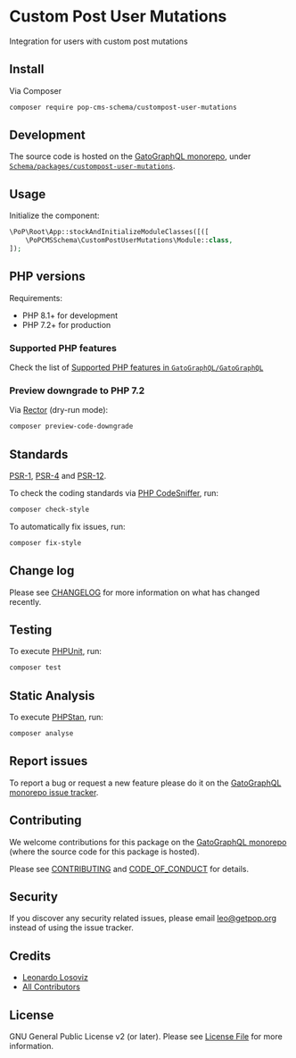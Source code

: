 # Custom Post User Mutations

<!--
[![Build Status][ico-travis]][link-travis]
[![Quality Score][ico-code-quality]][link-code-quality]
[![Software License][ico-license]](LICENSE.md)
[![Latest Version on Packagist][ico-version]][link-packagist]
[![Coverage Status][ico-scrutinizer]][link-scrutinizer]
[![Total Downloads][ico-downloads]][link-downloads]
-->

Integration for users with custom post mutations

## Install

Via Composer

``` bash
composer require pop-cms-schema/custompost-user-mutations
```

## Development

The source code is hosted on the [GatoGraphQL monorepo](https://github.com/GatoGraphQL/GatoGraphQL), under [`Schema/packages/custompost-user-mutations`](https://github.com/GatoGraphQL/GatoGraphQL/tree/master/layers/Schema/packages/custompost-user-mutations).

## Usage

Initialize the component:

``` php
\PoP\Root\App::stockAndInitializeModuleClasses([([
    \PoPCMSSchema\CustomPostUserMutations\Module::class,
]);
```

## PHP versions

Requirements:

- PHP 8.1+ for development
- PHP 7.2+ for production

### Supported PHP features

Check the list of [Supported PHP features in `GatoGraphQL/GatoGraphQL`](https://github.com/GatoGraphQL/GatoGraphQL/blob/master/docs/supported-php-features.md)

### Preview downgrade to PHP 7.2

Via [Rector](https://github.com/rectorphp/rector) (dry-run mode):

```bash
composer preview-code-downgrade
```

## Standards

[PSR-1](https://www.php-fig.org/psr/psr-1), [PSR-4](https://www.php-fig.org/psr/psr-4) and [PSR-12](https://www.php-fig.org/psr/psr-12).

To check the coding standards via [PHP CodeSniffer](https://github.com/squizlabs/PHP_CodeSniffer), run:

``` bash
composer check-style
```

To automatically fix issues, run:

``` bash
composer fix-style
```

## Change log

Please see [CHANGELOG](CHANGELOG.md) for more information on what has changed recently.

## Testing

To execute [PHPUnit](https://phpunit.de/), run:

``` bash
composer test
```

## Static Analysis

To execute [PHPStan](https://github.com/phpstan/phpstan), run:

``` bash
composer analyse
```

## Report issues

To report a bug or request a new feature please do it on the [GatoGraphQL monorepo issue tracker](https://github.com/GatoGraphQL/GatoGraphQL/issues).

## Contributing

We welcome contributions for this package on the [GatoGraphQL monorepo](https://github.com/GatoGraphQL/GatoGraphQL) (where the source code for this package is hosted).

Please see [CONTRIBUTING](CONTRIBUTING.md) and [CODE_OF_CONDUCT](CODE_OF_CONDUCT.md) for details.

## Security

If you discover any security related issues, please email leo@getpop.org instead of using the issue tracker.

## Credits

- [Leonardo Losoviz][link-author]
- [All Contributors][link-contributors]

## License

GNU General Public License v2 (or later). Please see [License File](LICENSE.md) for more information.

[ico-version]: https://img.shields.io/packagist/v/pop-cms-schema/custompost-user-mutations.svg?style=flat-square
[ico-license]: https://img.shields.io/badge/license-GPLv2-brightgreen.svg?style=flat-square
[ico-travis]: https://img.shields.io/travis/pop-cms-schema/custompost-user-mutations/master.svg?style=flat-square
[ico-scrutinizer]: https://img.shields.io/scrutinizer/coverage/g/pop-cms-schema/custompost-user-mutations.svg?style=flat-square
[ico-code-quality]: https://img.shields.io/scrutinizer/g/pop-cms-schema/custompost-user-mutations.svg?style=flat-square
[ico-downloads]: https://img.shields.io/packagist/dt/pop-cms-schema/custompost-user-mutations.svg?style=flat-square

[link-packagist]: https://packagist.org/packages/pop-cms-schema/custompost-user-mutations
[link-travis]: https://travis-ci.org/pop-cms-schema/custompost-user-mutations
[link-scrutinizer]: https://scrutinizer-ci.com/g/pop-cms-schema/custompost-user-mutations/code-structure
[link-code-quality]: https://scrutinizer-ci.com/g/pop-cms-schema/custompost-user-mutations
[link-downloads]: https://packagist.org/packages/pop-cms-schema/custompost-user-mutations
[link-author]: https://github.com/leoloso
[link-contributors]: ../../../../../../contributors
